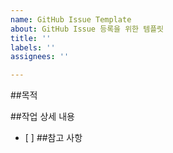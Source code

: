 ```yaml
---
name: GitHub Issue Template
about: GitHub Issue 등록을 위한 템플릿
title: ''
labels: ''
assignees: ''

---
```


##목적
>
##작업 상세 내용
- [ ]
##참고 사항
